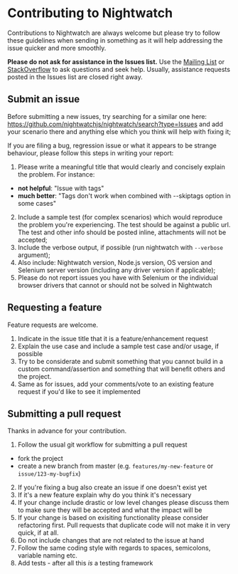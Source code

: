 # Contributing to Nightwatch

Contributions to Nightwatch are always welcome but please try to follow these guidelines when sending in something as it will help addressing the issue quicker and more smoothly.

__Please do not ask for assistance in the Issues list.__ Use the [Mailing List](https://groups.google.com/forum/#!forum/nightwatchjs) or [StackOverflow](http://stackoverflow.com/questions/tagged/nightwatch.js) to ask questions and seek help. Usually, assistance requests posted in the Issues list are closed right away.

## Submit an issue

Before submitting a new issues, try searching for a similar one here: https://github.com/nightwatchjs/nightwatch/search?type=Issues and add your scenario there and anything else which you think will help with fixing it;
 
If you are filing a bug, regression issue or what it appears to be strange behaviour, please follow this steps in writing your report:

1. Please write a meaningful  title that would clearly and concisely explain the problem. 
  For instance:
  - __not helpful__: "Issue with tags"
  - __much better__: "Tags don't work when combined with --skiptags option in some cases"
2. Include a sample test (for complex scenarios) which would reproduce the problem you're experiencing. The test should be against a public url. The test and other info should be posted inline, attachments will not be accepted;
3. Include the verbose output, if possible (run nightwatch with `--verbose` argument);
4. Also include: Nightwatch version, Node.js version, OS version and Selenium server version (including any driver version if applicable);
5. Please do not report issues you have with Selenium or the individual browser drivers that cannot or should not be solved in Nightwatch

## Requesting a feature
Feature requests are welcome. 

1. Indicate in the issue title that it is a feature/enhancement request
2. Explain the use case and include a sample test case and/or usage, if possible 
3. Try to be considerate and submit something that you cannot build in a custom command/assertion and something that will benefit others and the project.
4. Same as for issues, add your comments/vote to an existing feature request if you'd like to see it implemented

## Submitting a pull request
Thanks in advance for your contribution.

1. Follow the usual git workflow for submitting a pull request
  
  * fork the project
  * create a new branch from master (e.g. `features/my-new-feature` or `issue/123-my-bugfix`)
2. If you're fixing a bug also create an issue if one doesn't exist yet
3. If it's a new feature explain why do you think it's necessary
4. If your change include drastic or low level changes please discuss them to make sure they will be accepted and what the impact will be
5. If your change is based on exisiting functionality please consider refactoring first. Pull requests that duplicate code will not make it in very quick, if at all.
6. Do not include changes that are not related to the issue at hand
6. Follow the same coding style with regards to spaces, semicolons, variable naming etc. 
7. Add tests - after all this _is_ a testing framework



